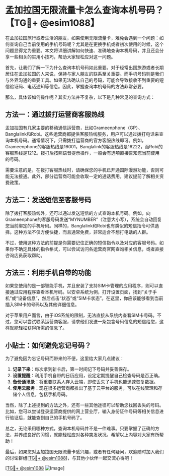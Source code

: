 # 孟加拉国无限流量卡怎么查询本机号码？【TG💪+ @esim1088】

在孟加拉国旅行或者生活的朋友，如果使用无限流量卡，难免会遇到一个问题：如何查询自己当前使用的手机号码呢？尤其是在更换手机或者初次使用的时候，这个问题显得尤为重要。本文将详细讲解如何快速、准确地查询本机号码，并且还会分享一些相关的实用小技巧，帮助大家轻松应对这一问题。

首先，让我们了解一下为什么查询本机号码如此重要。对于经常出国旅游或者长期居住在孟加拉国的人来说，保持与家人朋友的联系至关重要。而手机号码则是我们与外界沟通的重要工具。如果无法确认自己的号码，可能会导致接收不到重要的短信验证码、电话通知等信息。因此，掌握查询本机号码的方法非常必要。

那么，具体该如何操作呢？其实方法并不复杂，以下是几种常见的查询方式：

## 方法一：通过拨打运营商客服热线

孟加拉国有几家主要的移动通信运营商，比如Grameenphone（GP）、Banglalink和Robi。这些运营商都提供客服热线服务，用户可以通过拨打电话来查询本机号码。通常情况下，只需拨打运营商的官方客服热线即可。例如，Grameenphone的客服热线是16001，Banglalink的客服热线是16222，而Robi的客服热线是1212。拨打后按照语音提示操作，一般会有选项直接告知您当前使用的号码。

需要注意的是，在拨打客服热线时，请确保您的手机已开通国际漫游功能，否则可能无法接通。此外，部分运营商可能会收取一定的通话费用，建议提前了解相关资费政策。

## 方法二：发送短信至客服号码

除了拨打客服热线外，还可以通过发送短信的方式查询本机号码。例如，向Grameenphone的客服号码发送“MYNUMBER”（注意大小写），系统会自动回复您当前绑定的手机号码。同样的，Banglalink和Robi也有类似的短信指令可供选择。这种方法不仅方便快捷，而且通常免费，非常适合不想打电话的人群。

不过，使用这种方法的前提是你需要记住正确的短信指令以及对应的客服号码。如果你不确定具体的指令格式，可以尝试访问各运营商官网查询相关信息，或者直接咨询店员获取帮助。

## 方法三：利用手机自带的功能

如果您使用的是一部智能手机，并且安装了支持SIM卡管理的应用程序，则可以直接通过应用程序查看本机号码。以安卓系统为例，打开设置页面，找到“关于手机”或“设备信息”，然后点击“状态”或“SIM卡状态”。在这里，你应该能够看到当前插入SIM卡的号码以及其他详细信息。

对于苹果用户而言，由于iOS系统的限制，无法直接从系统内查看SIM卡号码。不过，您可以尝试联系运营商客服，请求他们发送一条包含号码信息的短信给您，这样就能轻松获得所需的信息了。

## 小贴士：如何避免忘记号码？

为了避免因为忘记号码而带来的不便，这里给大家几点建议：

1. **记录下来**：每次拿到新卡后，第一时间记下号码并妥善保存。
2. **设置提醒**：利用手机自带的日历应用，设定定期提醒自己检查号码是否正确。
3. **备份通讯录**：将重要联系人存入云端，即使丢失了手机也能迅速恢复数据。
4. **使用云服务**：现在很多运营商都推出了基于云平台的服务，可以在线管理和存储个人信息，包括手机号码。

当然，除了上述提到的方法之外，还有一些其他途径可以帮助您找回丢失的号码。比如，您可以尝试登录运营商提供的网上营业厅，输入身份证件号码等相关信息进行验证后，就能查到自己的手机号码了。

总之，无论采用哪种方式，查询本机号码并不是一件难事。只要掌握了正确的方法，并养成良好的习惯，就能轻松应对各种突发状况。希望以上内容对大家有所帮助！

最后，如果您对孟加拉国无限流量卡感兴趣，或者有任何疑问，欢迎随时加入我们的讨论群组[[TG💪+ @esim1088](https://t.me/s/esim1088)]，与其他小伙伴一起交流心得吧！

[[TG💪+ @esim1088](https://t.me/s/esim1088) ![Image](https://i.postimg.cc/4NQfJmqS/Snipaste-2025-05-13-00-14-12.png)]